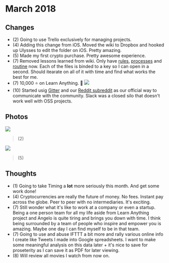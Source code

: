 # March 2018
## Changes
- (2) Going to use Trello exclusively for managing projects.
- (4) Adding this change from iOS. Moved the wiki to Dropbox and hooked up Ulysses to edit the folder on iOS. Pretty amazing.
- (5) Made my first crypto purchase. Pretty awesome experience.
- (7) Removed lessons learned from wiki. Only have [rules](../../focusing/rules.md), [processes](../../focusing/processes.md) and [routine](../../focusing/routine.md) now. Each of the files is binded to a key so I can open in a second. Should itearate on all of it with time and find what works the best for me.
- (7) 10,000 ⭐ on Learn Anything. 🎊
![](https://pbs.twimg.com/media/DXt-sVyWAAI0FIo.jpg:large)
- (10) Started usig [Gitter](https://gitter.im/learn-anything) and our [Reddit subreddit](https://www.reddit.com/r/learnanything_) as our official way to communicate with the community. Slack was a closed silo that doesn't work well with OSS projects.

## Photos
![](https://scontent-ams3-1.cdninstagram.com/vp/f31a8d90a3b19d084b8df84ccf718c37/5B35DA2F/t51.2885-15/e35/28428181_175665736388402_1209533580204572672_n.jpg)
> (2)

![](https://scontent-ams3-1.cdninstagram.com/vp/0a6652613ef41a45c763815abb5f5a2f/5B3D053E/t51.2885-15/e35/28753104_368914760244266_5769848224948944896_n.jpg)
> (5)

## Thoughts
- (1) Going to take Timing a __lot__ more seriously this month. And get some work done!
- (4) Cryptocurrencies are really the future of money. No fees. Instant pay across the globe. Peer to peer with no intermediaries. It's exciting.
- (7) Still wonder what it's like to work at a company or even a startup. Being a one person team for all my life aside from Learn Anything project and Angelo is quite tiring and brings you down with time. I think being surrounded by a team of people who inspire and empower you is amazing. Maybe one day I can find myself to be in that team.
- (7) Going to use and abuse IFTTT a bit more and rally various online info I create like Tweets I made into Google spreadsheets. I want to make some meaningful analysis on this data later + it's nice to save for proseterity as I can save it as PDF for later viewing.
- (8) Will review all movies I watch from now on.
